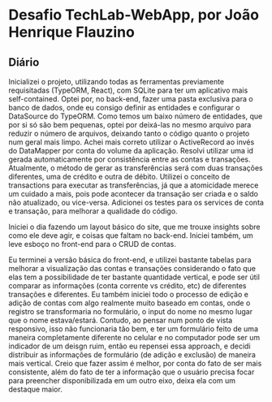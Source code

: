 # Desafio TechLab-WebApp, por João Henrique Flauzino

## Diário

Inicializei o projeto, utilizando todas as ferramentas previamente requisitadas (TypeORM, React), com SQLite para ter um aplicativo mais self-contained.
Optei por, no back-end, fazer uma pasta exclusiva para o banco de dados, onde eu consigo definir as entidades e configurar o DataSource do TypeORM.
Como temos um baixo número de entidades, que por si só são bem pequenas, optei por deixá-las no mesmo arquivo para reduzir o número de arquivos, deixando tanto o código quanto o projeto num geral mais limpo.
Achei mais correto utilizar o ActiveRecord ao invés do DataMapper por conta do volume da aplicação.
Resolvi utilizar uma id gerada automaticamente por consistência entre as contas e transações.
Atualmente, o método de gerar as transferências será com duas transações diferentes, uma de crédito e outra de débito.
Utilizei o conceito de transactions para executar as transferências, já que a atomicidade merece um cuidado a mais, pois pode acontecer da transação ser criada e o saldo não atualizado, ou vice-versa.
Adicionei os testes para os services de conta e transação, para melhorar a qualidade do código.

Iniciei o dia fazendo um layout básico do site, que me trouxe insights sobre como ele deve agir, e coisas que faltam no back-end.
Iniciei também, um leve esboço no front-end para o CRUD de contas.

Eu terminei a versão básica do front-end, e utilizei bastante tabelas para melhorar a visualização das contas e transações considerando o fato que elas tem a possibilidade de ter bastante quantidade vertical, e pode ser útil comparar as informações (conta corrente vs crédito, etc) de diferentes transações e diferentes.
Eu também iniciei todo o processo de edição e adição de contas com algo realmente muito baseado em contas, onde o registro se transformaria no formulário, o input do nome no mesmo lugar que o nome estava/estará.
Contudo, ao pensar num ponto de vista responsivo, isso não funcionaria tão bem, e ter um formulário feito de uma maneira completamente diferente no celular e no computador pode ser um indicador de um deisgn ruim, então eu repensei essa approach, e decidi distribuir as informações de formulário (de adição e exclusão) de maneira mais vertical. Creio que fazer assim é melhor, por conta do fato de ser mais consistente, além do fato de ter a informação que o usuário precisa focar para preencher disponibilizada em um outro eixo, deixa ela com um destaque maior.
